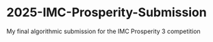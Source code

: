 # 2025-IMC-Prosperity-Submission
My final algorithmic submission for the IMC Prosperity 3 competition
